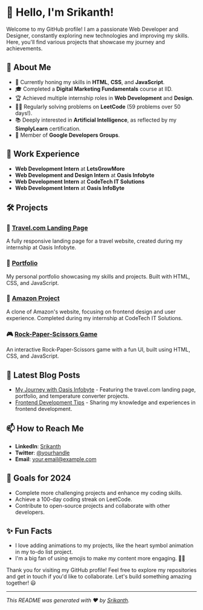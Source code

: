 # 👋 Hello, I'm Srikanth!

Welcome to my GitHub profile! I am a passionate Web Developer and Designer, constantly exploring new technologies and improving my skills. Here, you'll find various projects that showcase my journey and achievements.

## 🚀 About Me

- 🌱 Currently honing my skills in **HTML**, **CSS**, and **JavaScript**.
- 🎓 Completed a **Digital Marketing Fundamentals** course at IID.
- 🏆 Achieved multiple internship roles in **Web Development** and **Design**.
- 👨‍💻 Regularly solving problems on **LeetCode** (59 problems over 50 days!).
- 📚 Deeply interested in **Artificial Intelligence**, as reflected by my **SimplyLearn** certification.
- 🎉 Member of **Google Developers Groups**.

## 💼 Work Experience

- **Web Development Intern** at **LetsGrowMore**
- **Web Development and Design Intern** at **Oasis Infobyte**
- **Web Development Intern** at **CodeTech IT Solutions**
- **Web Development Intern** at **Oasis InfoByte**

## 🛠 Projects

### 🎨 [Travel.com Landing Page](https://github.com/yourusername/travel.com)
A fully responsive landing page for a travel website, created during my internship at Oasis Infobyte.

### 📄 [Portfolio](https://github.com/yourusername/portfolio)
My personal portfolio showcasing my skills and projects. Built with HTML, CSS, and JavaScript.

### 📝 [Amazon Project](https://github.com/yourusername/amazon-project)
A clone of Amazon's website, focusing on frontend design and user experience. Completed during my internship at CodeTech IT Solutions.

### 🎮 [Rock-Paper-Scissors Game](https://github.com/yourusername/rock-paper-scissors)
An interactive Rock-Paper-Scissors game with a fun UI, built using HTML, CSS, and JavaScript.

## 📝 Latest Blog Posts

- [My Journey with Oasis Infobyte](https://yourblog.com/oasis-infobyte-journey) - Featuring the travel.com landing page, portfolio, and temperature converter projects.
- [Frontend Development Tips](https://yourblog.com/frontend-tips) - Sharing my knowledge and experiences in frontend development.

## 📫 How to Reach Me

- **LinkedIn**: [Srikanth](https://www.linkedin.com/in/yourprofile)
- **Twitter**: [@yourhandle](https://twitter.com/yourhandle)
- **Email**: your.email@example.com

## 🎯 Goals for 2024

- Complete more challenging projects and enhance my coding skills.
- Achieve a 100-day coding streak on LeetCode.
- Contribute to open-source projects and collaborate with other developers.

## ✨ Fun Facts

- I love adding animations to my projects, like the heart symbol animation in my to-do list project.
- I'm a big fan of using emojis to make my content more engaging. 🚀✨

Thank you for visiting my GitHub profile! Feel free to explore my repositories and get in touch if you'd like to collaborate. Let's build something amazing together! 😃

---

*This README was generated with ❤️ by [Srikanth](https://github.com/yourusername).*
